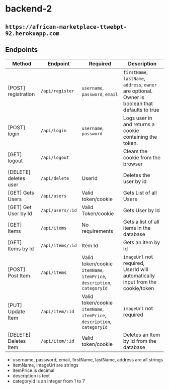 # backend-2

## `https://african-marketplace-ttwebpt-92.herokuapp.com`

## Endpoints

|Method                   |Endpoint                  |Required                                                                   |Description                                                                                                 |
|-------------------------|--------------------------|---------------------------------------------------------------------------|------------------------------------------------------------------------------------------------------------|
| [POST] registration     | `/api/register`          |`username`, `password`, `email`                                            |`firstName`, `lastName`, `address`, `owner` are optional. Owner is boolean that defaults to true            |
| [POST] login            | `/api/login`             |`username`, `password`                                                     | Logs user in and returns a cookie containing the token.                                                    |
| [GET] logout            | `/api/logout`            |                                                                           | Clears the cookie from the browser                                                                         |
| [DELETE] deletes user   | `/api/delete`            | UserId                                                                    | Deletes the user by id                                                                                     |
| [GET] Gets Users        | `/api/users`             | Valid token/cookie                                                        | Gets List of all Users                                                                                     |
| [GET] Get User by Id    | `/api/users/:id`         | Valid Token/cookie                                                        | Gets User by Id                                                                                            |
| [GET] Items             | `/api/items`             | No requirements                                                           | Gets a list of all items in the database                                                                   |
| [GET] Items by Id       | `/api/items/:id`         | Item Id                                                                   | Gets an item by Id                                                                                         |
| [POST] Post Item        | `/api/items`             | Valid token/cookie `itemName`, `itemPrice`, `description`, `categoryId`   | `imageUrl` not required, UserId will automatically input from the cookie/token                             |
| [PUT] Update Item       | `/api/item/:id`          | Valid token/cookie `itemName`, `itemPrice`, `description`, `categoryId`   | `imageUrl` not required                                                                                    |
| [DELETE] Deletes Item   | `/api/item/:id`          | Valid token/cookie                                                        | Deletes an Item by Id from the database                                                                    |

<!-- Item categories 
1	fruit
2	vegetable
3	dairy
4	meat
5	seasoning
6	beverage
7	condiment -->

- username, password, email, firstName, lastName, address are all strings
- itemName, imageUrl are strings
- itemPrice is decimal
- description is text
- categoryId is an integer from 1 to 7
